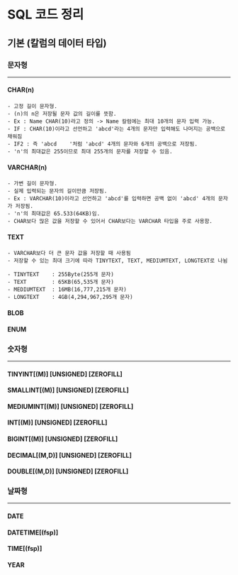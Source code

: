 # SQL 코드 정리
## 기본 (칼럼의 데이터 타입)
### 문자형
------
#### CHAR(n)
    - 고정 길이 문자형. 
    - (n)의 n은 저장될 문자 값의 길이를 뜻함.
    - Ex : Name CHAR(10)라고 정의 -> Name 칼럼에는 최대 10개의 문자 입력 가능.
    - IF : CHAR(10)이라고 선언하고 'abcd'라는 4개의 문자만 입력해도 나머지는 공백으로 채워짐
    - IF2 : 즉 'abcd    '처럼 'abcd' 4개의 문자와 6개의 공백으로 저장됨.
    - 'n'의 최대값은 255이므로 최대 255개의 문자를 저장할 수 있음.

#### VARCHAR(n)
    - 가변 길이 문자형.
    - 실제 입력되는 문자의 길이만큼 저장됨.
    - Ex : VARCHAR(10)이라고 선언하고 'abcd'를 입력하면 공백 없이 'abcd' 4개의 문자가 저장됨.
    - 'n'의 최대값은 65.533(64KB)임.
    - CHAR보다 많은 값을 저장할 수 있어서 CHAR보다는 VARCHAR 타입을 주로 사용함.
    
#### TEXT
    - VARCHAR보다 더 큰 문자 값을 저장할 때 사용됨
    - 저장할 수 있는 최대 크기에 따라 TINYTEXT, TEXT, MEDIUMTEXT, LONGTEXT로 나뉨
    
    - TINYTEXT    : 255Byte(255개 문자)
    - TEXT        : 65KB(65,535개 문자)
    - MEDIUMTEXT  : 16MB(16,777,215개 문자)
    - LONGTEXT    : 4GB(4,294,967,295개 문자)

#### BLOB
#### ENUM


### 숫자형
-------

#### TINYINT[(M)] [UNSIGNED] [ZEROFILL]
#### SMALLINT[(M)] [UNSIGNED] [ZEROFILL]
#### MEDIUMINT[(M)] [UNSIGNED] [ZEROFILL]
#### INT[(M)] [UNSIGNED] [ZEROFILL]
#### BIGINT[(M)] [UNSIGNED] [ZEROFILL]
#### DECIMAL[(M,D)] [UNSIGNED] [ZEROFILL]
#### DOUBLE[(M,D)] [UNSIGNED] [ZEROFILL]


### 날짜형
------
#### DATE
#### DATETIME[(fsp)]
#### TIME[(fsp)]
#### YEAR